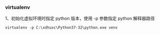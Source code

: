 ### virtualenv
1、初始化虚拟环境时指定 python 版本，使用 -p 参数指定 python 解释器路径
```angularjs
virtualenv -p C:\xdhuxc\Python37-32\python.exe venv 
```